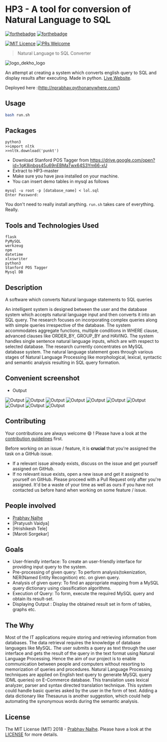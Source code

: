 # HP3 - A tool for conversion of Natural Language to SQL
[![forthebadge](http://forthebadge.com/images/badges/made-with-python.svg)](http://forthebadge.com)  [![forthebadge](http://forthebadge.com/images/badges/uses-html.svg)](http://forthebadge.com)

[![MIT Licence](https://badges.frapsoft.com/os/mit/mit.png?v=103)](https://opensource.org/licenses/mit-license.php)
[![PRs Welcome](https://img.shields.io/badge/PRs-welcome-brightgreen.svg?style=shields)](http://makeapullrequest.com)

> Natural Language to SQL Converter

![logo_dekho_logo](static/images/logo3.jpg)

An attempt at creating a system which converts english query to SQL and display results after executing. Made in
python. [Live Website](http://nprabhav.pythonanywhere.com/).

Deployed here :(http://nprabhav.pythonanywhere.com/)




## Usage

```sh
bash run.sh
```

## Packages

```
python3
>>import nltk
>>nltk.download('punkt')
```
* Download Stanford POS Tagger from https://drive.google.com/open?id=1gK8jnbgs45u69nEBMaTwx64S3Ym66-xU
* Extract to HP3-master
* Make sure you have java installed on your machine.
* You can insert demo tables in mysql as follows
```
mysql -u root -p [database_name] < lol.sql
Enter Password:
```

You don't need to really install anything. `run.sh` takes care of everything. Really.

## Tools and Technologies Used
```
flask
PyMySQL
werkzeug
npm 
datetime
xlxswriter
python3 
Stanford POS Tagger
Mysql DB
```
## Description
A software which converts Natural language statements to SQL queries

An intelligent system is designed between the user and the database system which accepts natural language input and then converts it into an SQL query. The research focuses on incorporating complex queries along with simple queries irrespective of the database. The system accommodates aggregate functions, multiple conditions in WHERE clause, advanced clauses like ORDER_BY, GROUP_BY and HAVING. The system handles single sentence natural language inputs, which are with respect to selected database. The research currently concentrates on MySQL database system.
The natural language statement goes through various stages of Natural Language Processing like morphological, lexical, syntactic and semantic analysis resulting in SQL query formation.


## Convenient screenshot
* Output

![Output](Output/0.png)
![Output](Output/1.png)
![Output](Output/3.png)
![Output](Output/4.png)
![Output](Output/5.png)
![Output](Output/6.png)
![Output](Output/7.png)
![Output](Output/8.png)
![Output](Output/9.png)
![Output](Output/10.png)



## Contributing

Your contributions are always welcome :smile: ! Please have a look at the [contribution guidelines](CONTRIBUTING.md) first.

Before working on an issue / feature, it is **crucial** that you're assigned the task on a GitHub issue.
* If a relevant issue already exists, discuss on the issue and get yourself assigned on GitHub.
* If no relevant issue exists, open a new issue and get it assigned to yourself on GitHub.
Please proceed with a Pull Request only after you're assigned. It'd be a waste of your time as well as ours if you have not contacted us before hand when working on some feature / issue.

## People involved
* [Prabhav Nalhe](https://github.com/nprabhav)
* [Pratyush Vaidya]
* [Hrishikesh Tele]
* [Maroti Sorgekar]

## Goals
* User-friendly interface: To create an user-friendly interface for providing input query to the system.
* Pre-processing of given query: To perform analysis(tokenization, NER(Named Entity Recognition) etc. on given query.
* Analysis of given query: To find an appropriate mapping from a MySQL query dictionary using classification algorithms.
* Execution of Query: To form, execute the required MySQL query and obtain its result-set.  	
* Displaying Output : Display the obtained result set in form of tables, graphs etc.

## The Why
Most of the IT applications require storing and retrieving information from databases. The
data retrieval requires the knowledge of database languages like MySQL. The user submits a
query as text through the user interface and gets the result of the query in the text format
using Natural Language Processing. Hence the aim of our project is to enable communication
between people and computers without resorting to memorization of queries and procedures.
Natural Language Processing techniques are applied on English text query to generate
MySQL query (DML queries) on E-Commerce database. This translation uses lexical
analyzer, parser and syntax directed translation technique. This system could handle basic
queries asked by the user in the form of text. Adding a data dictionary like Thesaurus is
another suggestion, which could help automating the synonymous words during the semantic
analysis.

## License
The MIT License (MIT) 2018 - [Prabhav Nalhe](https://github.com/nprabhav).
Please have a look at the [LICENSE](LICENSE) for more details.


